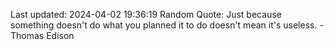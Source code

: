 Last updated: 2024-04-02 19:36:19
Random Quote: Just because something doesn't do what you planned it to do doesn't mean it's useless. - Thomas Edison